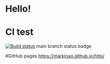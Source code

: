# Hello!

# CI test
[![Build status](https://ci.appveyor.com/api/projects/status/32tul9qpwj52888a?svg=true)](https://ci.appveyor.com/project/MarkinAO/matchers)
main branch status badge

#GitHub pages
https://markinao.github.io/http/